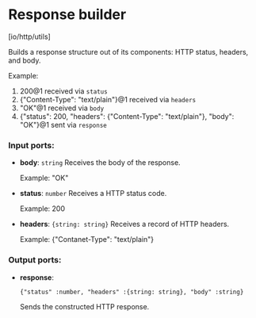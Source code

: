# Response builder

[io/http/utils]

Builds a response structure out of its components: HTTP status, headers, and body.

Example:
1. 200@1 received via `status`
2. {"Content-Type": "text/plain"}@1 received via `headers`
3. "OK"@1 received via `body`
4. {"status": 200, "headers": {"Content-Type": "text/plain"}, "body": "OK"}@1 sent via `response`

### Input ports:

* __body__: `string`
    Receives the body of the response.
    
    Example:
    "OK"



* __status__: `number`
    Receives a HTTP status code.
    
    Example:
    200



* __headers__: `{string: string}`
    Receives a record of HTTP headers.
    
    Example:
    {"Contanet-Type": "text/plain"}



### Output ports:

* __response__: 
    ```
    {"status" :number, "headers" :{string: string}, "body" :string}
    ```

    Sends the constructed HTTP response.



